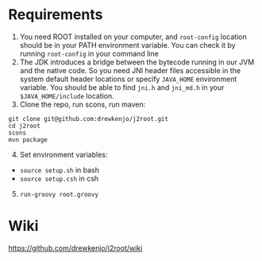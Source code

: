 # Requirements
1. You need ROOT installed on your computer, and `root-config` location should be in your PATH environment variable. You can check it by running `root-config` in your command line
2. The JDK introduces a bridge between the bytecode running in our JVM and the native code. So you need JNI header files accessible in the system default header locations or specify `JAVA_HOME` environment variable. You should be able to find `jni.h` and `jni_md.h` in your `$JAVA_HOME/include` location.
3. Clone the repo, run scons, run maven:
```
git clone git@github.com:drewkenjo/j2root.git
cd j2root
scons
mvn package
```
4. Set environment variables:
  * `source setup.sh` in bash
  * `source setup.csh` in csh
5. `run-groovy root.groovy`

# Wiki
https://github.com/drewkenjo/j2root/wiki
